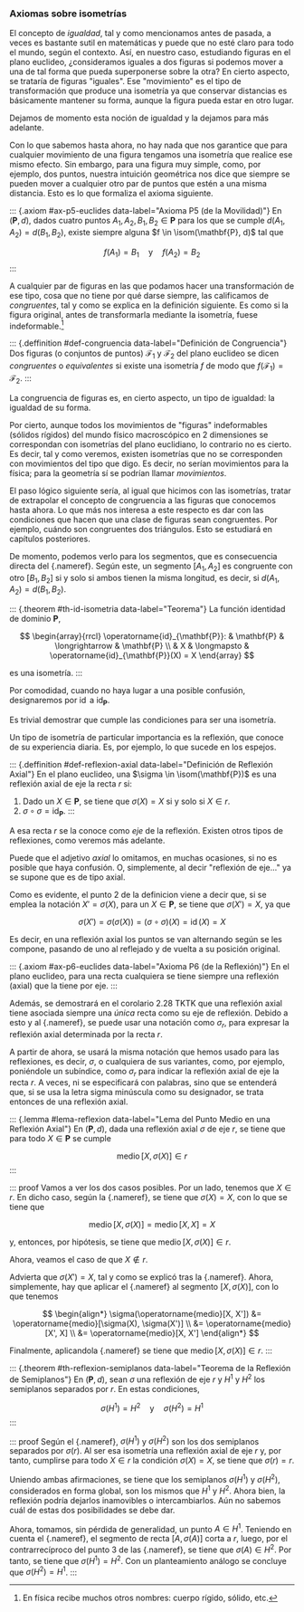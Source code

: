 


### Axiomas sobre isometrías

El concepto de _igualdad_, tal y como mencionamos antes de pasada, a veces
es bastante sutil en matemáticas y puede que no esté claro para todo el
mundo, según el contexto. Así, en nuestro caso, estudiando figuras en el
plano euclideo, ¿consideramos iguales a dos figuras si podemos mover a una
de tal forma que pueda superponerse sobre la otra? En cierto aspecto, se
trataría de figuras "iguales". Ese "movimiento" es el tipo de transformación
que produce una isometría ya que conservar distancias es básicamente
mantener su forma, aunque la figura pueda estar en otro lugar.

Dejamos de momento esta noción de igualdad y la dejamos para más adelante.

Con lo que sabemos hasta ahora, no hay nada que nos garantice que para
cualquier movimiento de una figura tengamos una isometría que realice ese
mismo efecto. Sin embargo, para una figura muy simple, como, por ejemplo,
dos puntos, nuestra intuición geométrica nos dice que siempre se pueden
mover a cualquier otro par de puntos que estén a una misma distancia. Esto
es lo que formaliza el axioma siguiente.

::: {.axiom #ax-p5-euclides data-label="Axioma P5 (de la Movilidad)"}
En $(\mathbf{P}, d)$, dados cuatro puntos $A_1, A_2, B_1, B_2 \in
\mathbf{P}$ para los que se cumple $d(A_1, A_2) = d(B_1, B_2)$, existe
siempre alguna $f \in \isom(\mathbf{P}, d)$ tal que

$$ f(A_1) = B_1 \quad \text{y} \quad f(A_2) = B_2 $$
:::

<!-- ![Axioma de movilidad](attachment:movilidad.png) -->

A cualquier par de figuras en las que podamos hacer una transformación de
ese tipo, cosa que no tiene por qué darse siempre, las calificamos de
_congruentes_, tal y como se explica en la definición siguiente. Es como si
la figura original, antes de transformarla mediante la isometría, fuese
indeformable.[^indeformable]

[^indeformable]: En física recibe muchos otros nombres: cuerpo rígido,
  sólido, etc.

::: {.deffinition #def-congruencia data-label="Definición de Congruencia"}
Dos figuras (o conjuntos de puntos) $\mathcal{F}_1$ y $\mathcal{F}_2$ del
plano euclideo se dicen _congruentes_ o _equivalentes_ si existe una
isometría $f$ de modo que $f(\mathcal{F}_1) = \mathcal{F}_2$.
:::

La congruencia de figuras es, en cierto aspecto, un tipo de igualdad: la
igualdad de su forma.

Por cierto, aunque todos los movimientos de "figuras" indeformables (sólidos
rígidos) del mundo físico macroscópico en 2 dimensiones se correspondan con
isometrías del plano euclidiano, lo contrario no es cierto. Es decir, tal y
como veremos, existen isometrías que no se corresponden con movimientos del
tipo que digo. Es decir, no serían movimientos para la física; para la
geometría sí se podrían llamar _movimientos_.

El paso lógico siguiente sería, al igual que hicimos con las isometrías,
tratar de extrapolar el concepto de congruencia a las figuras que conocemos
hasta ahora. Lo que más nos interesa a este respecto es dar con las
condiciones que hacen que una clase de figuras sean congruentes. Por
ejemplo, cuándo son congruentes dos triángulos. Esto se estudiará en
capítulos posteriores.

<!-- No estoy seguro de lo siguiente. Quizás se debería cumplir para las
distancias entre todos los pares de puntos del segmento. -->

De momento, podemos verlo para los segmentos, que es consecuencia directa
del [](#ax-p5-euclides){.nameref}. Según este, un segmento $[A_1, A_2]$ es
congruente con otro $[B_1, B_2]$ si y solo si ambos tienen la misma
longitud, es decir, si $d(A_1, A_2) = d(B_1, B_2)$.

::: {.theorem #th-id-isometria data-label="Teorema"}
La función identidad de dominio $\mathbf{P}$,

$$
\begin{array}{rrcl}
  \operatorname{id}_{\mathbf{P}}: & \mathbf{P} & \longrightarrow &
    \mathbf{P} \\
    & X & \longmapsto & \operatorname{id}_{\mathbf{P}}(X) = X
\end{array}
$$

es una isometría.
:::

Por comodidad, cuando no haya lugar a una posible confusión, designaremos
por $\operatorname{id}$ a $\operatorname{id}_{\mathbf{P}}$.

Es trivial demostrar que cumple las condiciones para ser una isometría.

Un tipo de isometría de particular importancia es la reflexión, que conoce
de su experiencia diaria. Es, por ejemplo, lo que sucede en los espejos.

<!-- En el capítulo de las isometrías, la define de otra manera y estos
puntos de aquí son simplemente propiedades. No lo tengo claro. -->

::: {.deffinition #def-reflexion-axial data-label="Definición de Reflexión
Axial"}
En el plano euclideo, una $\sigma \in \isom(\mathbf{P})$ es una reflexión
axial de eje la recta $r$ si:

1.  Dado un $X \in \mathbf{P}$, se tiene que $\sigma(X) = X$ si y solo si $X
    \in r$.
2.  $\sigma \circ \sigma = \operatorname{id}_{\mathbf{P}}$.
:::

A esa recta $r$ se la conoce como _eje_ de la reflexión. Existen otros tipos
de reflexiones, como veremos más adelante.

Puede que el adjetivo _axial_ lo omitamos, en muchas ocasiones, si no es
posible que haya confusión. O, simplemente, al decir "reflexión de eje..."
ya se supone que es de tipo axial.

Como es evidente, el punto 2 de la definicion viene a decir que, si se
emplea la notación $X' = \sigma(X)$, para un $X \in \mathbf{P}$, se tiene
que $\sigma(X') = X$, ya que

$$ \sigma(X') = \sigma(\sigma(X)) = (\sigma \circ \sigma)(X) =
\operatorname{id}(X) = X $$

Es decir, en una reflexión axial los puntos se van alternando según se les
compone, pasando de uno al reflejado y de vuelta a su posición original.

::: {.axiom #ax-p6-euclides data-label="Axioma P6 (de la Reflexión)"}
En el plano euclideo, para una recta cualquiera se tiene siempre una
reflexión (axial) que la tiene por eje.
:::

Además, se demostrará en el corolario 2.28 TKTK que una reflexión axial
tiene asociada siempre una _única_ recta como su eje de reflexión. Debido a
esto y al [](#ax-p6-euclides){.nameref}, se puede usar una notación como
$\sigma_r$, para expresar la reflexión axial determinada por la recta $r$.

A partir de ahora, se usará la misma notación que hemos usado para las
reflexiones, es decir, $\sigma$, o cualquiera de sus variantes, como, por
ejemplo, poniéndole un subíndice, como $\sigma_r$ para indicar la reflexión
axial de eje la recta $r$. A veces, ni se especificará con palabras, sino
que se entenderá que, si se usa la letra sigma minúscula como su designador,
se trata entonces de una reflexión axial.

::: {.lemma #lema-reflexion data-label="Lema del Punto Medio en una
Reflexión Axial"}
En $(\mathbf{P}, d)$, dada una reflexión axial $\sigma$ de eje $r$, se tiene
que para todo $X \in \mathbf{P}$ se cumple

$$ \operatorname{medio}[X, \sigma(X)] \in r $$
:::

::: proof
Vamos a ver los dos casos posibles. Por un lado, tenemos que $X \in r$. En
dicho caso, según la [](#def-reflexion-axial){.nameref}, se tiene que
$\sigma(X) = X$, con lo que se tiene que

$$ \operatorname{medio}[X, \sigma(X)] = \operatorname{medio}[X, X] = X $$

y, entonces, por hipótesis, se tiene que $\operatorname{medio}[X, \sigma(X)]
\in r$.

Ahora, veamos el caso de que $X \notin r$.

Advierta que $\sigma(X') = X$, tal y como se explicó tras la
[](#def-reflexion-axial){.nameref}. Ahora, simplemente, hay que aplicar el
[](#th-isom-p-medio-segmento){.nameref} al segmento $[X, \sigma(X)]$, con lo
que tenemos

$$
  \begin{align*}
    \sigma(\operatorname{medio}[X, X'])
      &= \operatorname{medio}[\sigma(X), \sigma(X')] \\
      &= \operatorname{medio}[X', X] \\
      &= \operatorname{medio}[X, X']
  \end{align*}
$$

Finalmente, aplicandola [](#def-reflexion-axial){.nameref} se tiene que
$\operatorname{medio}[X, \sigma(X)] \in r$.
:::

::: {.theorem #th-reflexion-semiplanos data-label="Teorema de la Reflexión
de Semiplanos"}
En $(\mathbf{P}, d)$, sean $\sigma$ una reflexión de eje $r$ y $H^1$ y $H^2$
los semiplanos separados por $r$. En estas condiciones,

$$ \sigma(H^1) = H^2 \quad \text{y} \quad \sigma(H^2) = H^1 $$
:::

::: proof
Según el [](#th-isom-semiplanos){.nameref}, $\sigma(H^1)$ y $\sigma(H^2)$
son los dos semiplanos separados por $\sigma(r)$. Al ser esa isometría una
reflexión axial de eje $r$ y, por tanto, cumplirse para todo $X \in r$ la
condición $\sigma(X) = X$, se tiene que $\sigma(r) = r$.

Uniendo ambas afirmaciones, se tiene que los semiplanos $\sigma(H^1)$ y
$\sigma(H^2)$, considerados en forma global, son los mismos que $H^1$ y
$H^2$. Ahora bien, la reflexión podría dejarlos inamovibles o
intercambiarlos. Aún no sabemos cuál de estas dos posibilidades se debe dar.

Ahora, tomamos, sin pérdida de generalidad, un punto $A \in H^1$. Teniendo
en cuenta el [](#lema-reflexion){.nameref}, el segmento de recta $[A,
\sigma(A)]$ corta a $r$, luego, por el contrarrecíproco del punto 3 de las
[](#propied-ax-p4-separacion){.nameref}, se tiene que $\sigma(A) \in H^2$.
Por tanto, se tiene que $\sigma(H^1) = H^2$. Con un planteamiento análogo se
concluye que $\sigma(H^2) = H^1$.
:::




